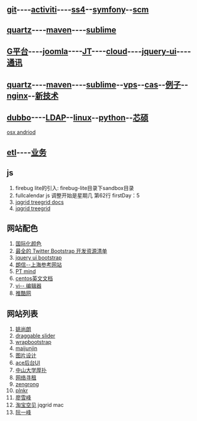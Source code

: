 ## [git](git.md)----[activiti](activiti.md)----[ss4](ss4.md)--[symfony](symfony.md)--[scm](scm.md)
## [quartz](quartz.md)----[maven](maven.md)----[sublime](sublime.md)
## [G平台](g4.md)----[joomla](joomla.md)----[JT](joomla-template.md)----[cloud](cloud.md)----[jquery-ui](jquery-ui.md)----[通讯](commu.md)
## [quartz](quartz.md)----[maven](maven.md)----[sublime](sublime.md)--[vps](vps.md)--[cas](cas.md)--[例子](demo.md)--[nginx](nginx.md)--[新技术](newtech.md)
## [dubbo](dubbo.md)----[LDAP](ldap.md)--[linux](linux.md)--[python](python.md)--[芯硕](xinshuo.md)

[osx andriod](http://www.systenics.com/blog/setup-phonegap-330-on-os-x-mavericks-109-to-compile-and-run-apps-for-ios-and-android/?tag=Android)
## [etl](http://wenku.baidu.com/view/8bfb385377232f60ddcca190.html)----[业务](http://xinxihua.bjx.com.cn/)



## js
1. firebug lite的引入: firebug-lite目录下sandbox目录
2. fullcalendar js 调整开始是星期几 第62行 firstDay：5 
3. [jqgrid treegrid docs](http://www.trirand.com/jqgridwiki/doku.php?id=wiki:treegrid)
4. [jqgrid treegrid](http://www.trirand.com/blog/?page_id=393/treegrid/version-4-0-0-onexpand-event/)

## 网站配色
1. [国际化颜色](http://www.sj33.cn/digital/wysj/200603/7775.html)
2. [最全的 Twitter Bootstrap 开发资源清单](http://www.oschina.net/news/35251/twitter-bootstrap-resources)
3. [jquery ui bootstrap](http://addyosmani.com/blog/jquery-ui-bootstrap-0-2-released/)
4. [朗信--上海参考网站](http://www.lansunmedia.com/index.php)
5. [PT mind](http://ptmind.com/index.html)
6. [centos英文文档](http://www.centos.org/docs/5/html/Deployment_Guide-en-US/s1-ldap-files-schemas.html)
7. [vi-- 编辑器 ](http://kejibo.com/chrome-vimium/)
8. [推酷网](http://www.tuicool.com/huodong)

## 网站列表
1. [姚尚朗](http://my.eoe.cn/iceskysl/page/about.html)
2. [draggable slider](http://codecanyon.net/item/draggable-infinite-grid-with-lightbox/full_screen_preview/3956741) 
3. [wrapbootstrap](http://wrapbootstrap.com/preview/WB0B30DGR)
4. [maijunjin](http://maijunjin.github.io/)
5. [图片设计](http://designeris.me/)
6. [ace后台UI](http://responsiweb.com/themes/preview/ace/1.3/)
7. [中山大学厚扑](http://ce.sysu.edu.cn/hope/About/Index.aspx)
8. [网络寻租](http://blog.linjunhalida.com/about/)
9. [zengrong](http://zengrong.net/post/1746.htm/comment-page-1#comment-16224)
10. [plnkr](http://plnkr.co/edit/sGJUPcHjXnPsBfW6wk0G?p=info)
11. [廖雪峰](http://www.liaoxuefeng.com/)
12. [淘宝空见](http://blog.nklike.com/%E6%93%8D%E4%BD%9C%E7%B3%BB%E7%BB%9F/mac%E8%B7%B3%E6%9D%BF%E8%AE%BE%E7%BD%AE/) jqgrid mac
13. [阮一峰](https://github.com/ruanyf)


